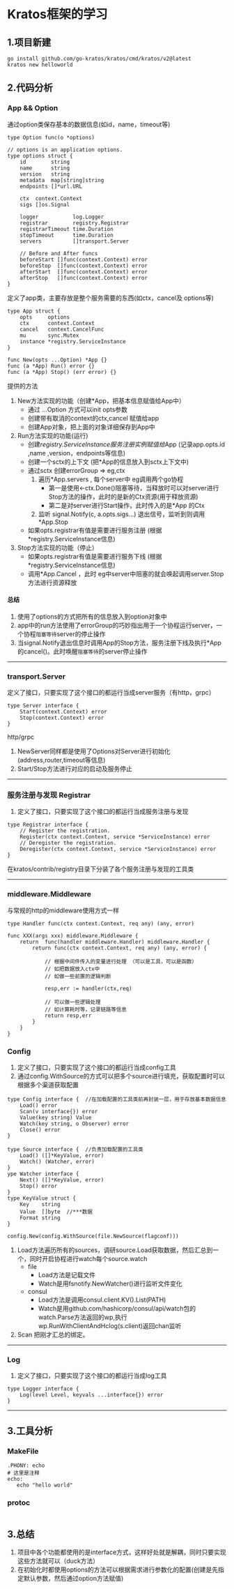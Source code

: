 # Kratos框架的学习

## 1.项目新建
```
go install github.com/go-kratos/kratos/cmd/kratos/v2@latest
kratos new helloworld
```

## 2.代码分析
### App && Option
通过option类保存基本的数据信息(如id，name，timeout等)
```
type Option func(o *options)

// options is an application options.
type options struct {
	id        string
	name      string
	version   string
	metadata  map[string]string
	endpoints []*url.URL

	ctx  context.Context
	sigs []os.Signal

	logger           log.Logger
	registrar        registry.Registrar
	registrarTimeout time.Duration
	stopTimeout      time.Duration
	servers          []transport.Server

	// Before and After funcs
	beforeStart []func(context.Context) error
	beforeStop  []func(context.Context) error
	afterStart  []func(context.Context) error
	afterStop   []func(context.Context) error
}
```
定义了app类，主要存放是整个服务需要的东西(如ctx，cancel及 options等)
```
type App struct {
	opts     options
	ctx      context.Context
	cancel   context.CancelFunc
	mu       sync.Mutex
	instance *registry.ServiceInstance
}

func New(opts ...Option) *App {}
func (a *App) Run() error {}
func (a *App) Stop() (err error) {}
```
提供的方法
1. New方法实现的功能（创建*App，把基本信息赋值给App中）
   * 通过 ...Option 方式可以init opts参数
   * 创建带有取消的context的ctx,cancel 赋值给app
   * 创建App对象，把上面的对象详细保存到App中
2. Run方法实现的功能(运行)
   * 创建*registry.ServiceInstance服务注册实例赋值给*App (记录app.opts.id ,name ,version，endpoints等信息) 
   * 创建一个sctx的上下文 (把*App的信息放入到sctx上下文中)
   * 通过sctx 创建errorGroup => eg,ctx 
       1. 遍历*App.servers , 每个server中 eg调用两个go协程 
          * 第一是使用<-ctx.Done()阻塞等待，当释放时可以对server进行Stop方法的操作，此时的是新的Ctx资源(用于释放资源)
          * 第二是对server进行Start操作，此时传入的是*App 的Ctx
       2. 监听 signal.Notify(c, a.opts.sigs...) 退出信号，监听到则调用*App.Stop
   * 如果opts.registrar有值是需要进行服务注册 (根据*registry.ServiceInstance信息)
3. Stop方法实现的功能（停止）
   * 如果opts.registrar有值是需要进行服务下线 (根据*registry.ServiceInstance信息)
   * 调用*App.Cancel ，此时 eg中server中阻塞的就会唤起调用server.Stop方法进行资源释放

#### 总结
1. 使用了options的方式把所有的信息放入到option对象中
2. app中的run方法使用了errorGroup的巧妙指出用于一个协程运行server，一个协程`阻塞等待`server的停止操作
3. 当signal.Notify退出信息时调用App的Stop方法，服务注册下线及执行*App的cancel()。此时唤醒`阻塞等待`的server停止操作

---

### transport.Server
定义了接口，只要实现了这个接口的都运行当成server服务（有http，grpc）
```
type Server interface {
	Start(context.Context) error
	Stop(context.Context) error
}
```
http/grpc
1. NewServer同样都是使用了Options对Server进行初始化(address,router,timeout等信息)
2. Start/Stop方法进行对应的启动及服务停止

---

### 服务注册与发现 Registrar
1. 定义了接口，只要实现了这个接口的都运行当成服务注册与发现
```
type Registrar interface {
	// Register the registration.
	Register(ctx context.Context, service *ServiceInstance) error
	// Deregister the registration.
	Deregister(ctx context.Context, service *ServiceInstance) error
}
```
在kratos/contrib/registry目录下分装了各个服务注册与发现的工具类

---

### middleware.Middleware
与常规的http的middleware使用方式一样
```
type Handler func(ctx context.Context, req any) (any, error)

func XXX(args xxx) middleware.Middleware {
    return  func(handler middleware.Handler) middleware.Handler {
        return func(ctx context.Context, req any) (any, error) {
            
            // 根据中间件传入的变量进行处理 （可以是工具，可以是函数）
            // 如把数据放入ctx中
            // 如做一些前置的逻辑判断
            
            resp,err := handler(ctx,req)
            
            // 可以做一些逻辑处理
            // 如计算耗时等，记录链路等信息
            return resp,err
        }
    }
}

```

### Config
1. 定义了接口，只要实现了这个接口的都运行当成config工具
2. 通过config.WithSource的方式可以把多个source进行填充，获取配置时可以根据多个渠道获取配置
```
type Config interface {  //在加载配置的工具类前再封装一层，用于存放基本数据信息
	Load() error
	Scan(v interface{}) error
	Value(key string) Value
	Watch(key string, o Observer) error
	Close() error
}

type Source interface {  //负责加载配置的工具类
	Load() ([]*KeyValue, error)
	Watch() (Watcher, error)
}
ype Watcher interface {
	Next() ([]*KeyValue, error)
	Stop() error
}
type KeyValue struct {
	Key    string  
	Value  []byte  //***数据
	Format string
}

config.New(config.WithSource(file.NewSource(flagconf)))
```
1. Load方法遍历所有的sources，调研source.Load获取数据，然后汇总到一个，同时开启协程进行watch每个source.watch
   * file
     * Load方法是记载文件
     * Watch是用fsnotify.NewWatcher()进行监听文件变化
   * consul
     * Load方法是调用consul.client.KV().List(PATH)
     * Watch是用github.com/hashicorp/consul/api/watch包的watch.Parse方法返回的wp,执行 wp.RunWithClientAndHclog(s.client)返回chan监听
2. Scan 把刚才汇总的绑定。

---

### Log
1. 定义了接口，只要实现了这个接口的都运行当成log工具
```
type Logger interface {
	Log(level Level, keyvals ...interface{}) error
}
```

---

## 3.工具分析
### MakeFile
```
.PHONY: echo
# 这里是注释
echo:
   echo "hello world" 
```

### protoc
```

```


## 3.总结
1. 项目中各个功能都使用的是interface方式，这样好处就是解耦，同时只要实现这些方法就可以（duck方法）
2. 在初始化时都使用options的方法可以根据需求进行参数化的配置(创建是先指定默认参数，然后通过option方法赋值)